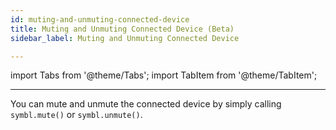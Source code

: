 ```yaml
---
id: muting-and-unmuting-connected-device
title: Muting and Unmuting Connected Device (Beta)
sidebar_label: Muting and Unmuting Connected Device

---
```


import Tabs from '@theme/Tabs';
import TabItem from '@theme/TabItem';

---

You can mute and unmute the connected device by simply calling `symbl.mute()` or `symbl.unmute()`.
